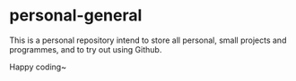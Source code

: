# personal-general

This is a personal repository intend to store all personal, small projects and programmes, and to try out using Github.

Happy coding~
